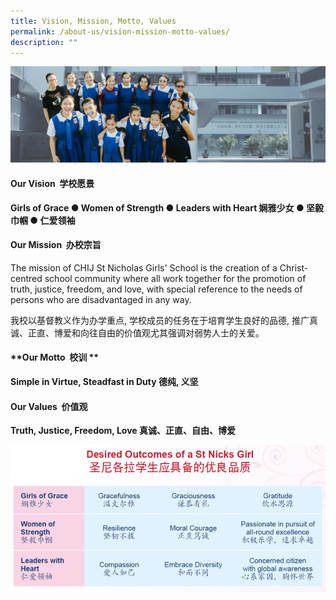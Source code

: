 ```yaml
---
title: Vision, Mission, Motto, Values
permalink: /about-us/vision-mission-motto-values/
description: ""
---
```

![](/images/01%20Banner%20Photos/subpage%2001%20about%20us.jpg)

#### **Our Vision  学校愿景**

**Girls of Grace ● Women of Strength ● Leaders with Heart 娴雅少女 ● 坚毅巾帼 ● 仁爱领袖**


#### **Our Mission  办校宗旨**

The mission of CHIJ St Nicholas Girls' School is the creation of a Christ-centred school community where all work together for the promotion of truth, justice, freedom, and love, with special reference to the needs of persons who are disadvantaged in any way.

我校以基督教义作为办学重点, 学校成员的任务在于培育学生良好的品德,
推广真诚、正直、博爱和向往自由的价值观尤其强调对弱势人士的关爱。


#### **Our Motto  校训 **

**Simple in Virtue, Steadfast in Duty 德纯, 义坚**


#### **Our Values  价值观**

**Truth, Justice, Freedom, Love 真诚、正直、自由、博爱**


![](/images/02%20About%20Us/vision_mission_values.png)